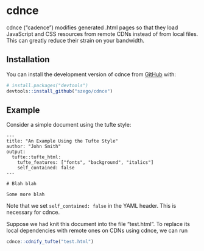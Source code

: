 
<!-- README.md is generated from README.Rmd. Please edit that file -->

# cdnce

<!-- badges: start -->
<!-- badges: end -->

cdnce (“cadence”) modifies generated .html pages so that they load
JavaScript and CSS resources from remote CDNs instead of from local
files. This can greatly reduce their strain on your bandwidth.

## Installation

You can install the development version of cdnce from
[GitHub](https://github.com/) with:

``` r
# install.packages("devtools")
devtools::install_github("szego/cdnce")
```

## Example

Consider a simple document using the tufte style:

    ---
    title: "An Example Using the Tufte Style"
    author: "John Smith"
    output:
      tufte::tufte_html:
        tufte_features: ["fonts", "background", "italics"]
        self_contained: false
    ---

    # Blah blah

    Some more blah

Note that we set `self_contained: false` in the YAML header. This is
necessary for cdnce.

Suppose we had knit this document into the file “test.html”. To replace
its local dependencies with remote ones on CDNs using cdnce, we can run

``` r
cdnce::cdnify_tufte("test.html")
```
